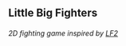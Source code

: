 Little Big Fighters
-------------------
###### 2D fighting game inspired by [LF2](http://www.littlefighter.com)
